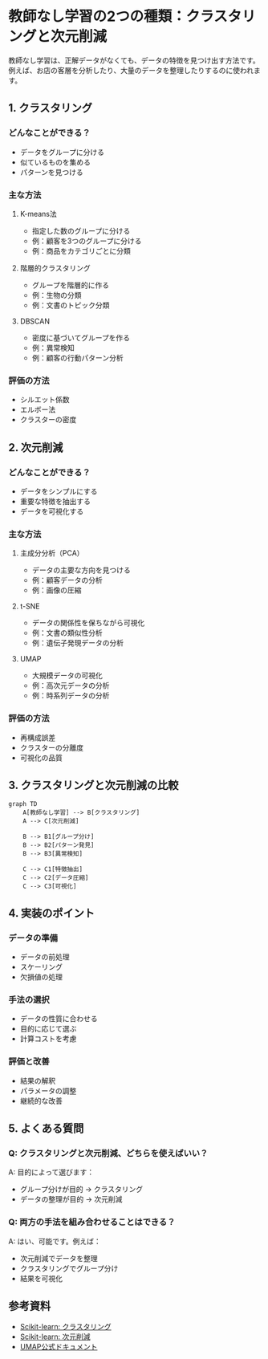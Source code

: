 # 教師なし学習の2つの種類：クラスタリングと次元削減

教師なし学習は、正解データがなくても、データの特徴を見つけ出す方法です。例えば、お店の客層を分析したり、大量のデータを整理したりするのに使われます。

## 1. クラスタリング

### どんなことができる？
- データをグループに分ける
- 似ているものを集める
- パターンを見つける

### 主な方法
1. K-means法
   - 指定した数のグループに分ける
   - 例：顧客を3つのグループに分ける
   - 例：商品をカテゴリごとに分類

2. 階層的クラスタリング
   - グループを階層的に作る
   - 例：生物の分類
   - 例：文書のトピック分類

3. DBSCAN
   - 密度に基づいてグループを作る
   - 例：異常検知
   - 例：顧客の行動パターン分析

### 評価の方法
- シルエット係数
- エルボー法
- クラスターの密度

## 2. 次元削減

### どんなことができる？
- データをシンプルにする
- 重要な特徴を抽出する
- データを可視化する

### 主な方法
1. 主成分分析（PCA）
   - データの主要な方向を見つける
   - 例：顧客データの分析
   - 例：画像の圧縮

2. t-SNE
   - データの関係性を保ちながら可視化
   - 例：文書の類似性分析
   - 例：遺伝子発現データの分析

3. UMAP
   - 大規模データの可視化
   - 例：高次元データの分析
   - 例：時系列データの分析

### 評価の方法
- 再構成誤差
- クラスターの分離度
- 可視化の品質

## 3. クラスタリングと次元削減の比較

```mermaid
graph TD
    A[教師なし学習] --> B[クラスタリング]
    A --> C[次元削減]
    
    B --> B1[グループ分け]
    B --> B2[パターン発見]
    B --> B3[異常検知]
    
    C --> C1[特徴抽出]
    C --> C2[データ圧縮]
    C --> C3[可視化]
```

## 4. 実装のポイント

### データの準備
- データの前処理
- スケーリング
- 欠損値の処理

### 手法の選択
- データの性質に合わせる
- 目的に応じて選ぶ
- 計算コストを考慮

### 評価と改善
- 結果の解釈
- パラメータの調整
- 継続的な改善

## 5. よくある質問

### Q: クラスタリングと次元削減、どちらを使えばいい？
A: 目的によって選びます：
- グループ分けが目的 → クラスタリング
- データの整理が目的 → 次元削減

### Q: 両方の手法を組み合わせることはできる？
A: はい、可能です。例えば：
- 次元削減でデータを整理
- クラスタリングでグループ分け
- 結果を可視化

## 参考資料

- [Scikit-learn: クラスタリング](https://scikit-learn.org/stable/modules/clustering.html)
- [Scikit-learn: 次元削減](https://scikit-learn.org/stable/modules/decomposition.html)
- [UMAP公式ドキュメント](https://umap-learn.readthedocs.io/) 
